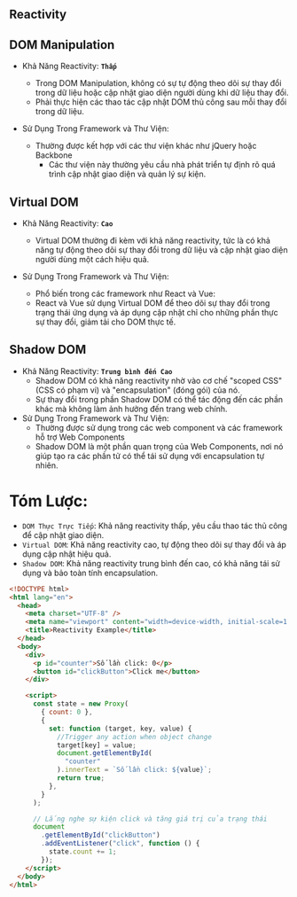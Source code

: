 ## Reactivity

## DOM Manipulation

- Khả Năng Reactivity: **`Thấp`**

  - Trong DOM Manipulation, không có sự tự động theo dõi sự thay đổi trong dữ liệu hoặc cập nhật giao diện người dùng khi dữ liệu thay đổi.
  - Phải thực hiện các thao tác cập nhật DOM thủ công sau mỗi thay đổi trong dữ liệu.

- Sử Dụng Trong Framework và Thư Viện:
  - Thường được kết hợp với các thư viện khác như jQuery hoặc Backbone
    - Các thư viện này thường yêu cầu nhà phát triển tự định rõ quá trình cập nhật giao diện và quản lý sự kiện.

## Virtual DOM

- Khả Năng Reactivity: **`Cao`**

  - Virtual DOM thường đi kèm với khả năng reactivity, tức là có khả năng tự động theo dõi sự thay đổi trong dữ liệu và cập nhật giao diện người dùng một cách hiệu quả.

- Sử Dụng Trong Framework và Thư Viện:
  - Phổ biến trong các framework như React và Vue:
  - React và Vue sử dụng Virtual DOM để theo dõi sự thay đổi trong trạng thái ứng dụng và áp dụng cập nhật chỉ cho những phần thực sự thay đổi, giảm tải cho DOM thực tế.

## Shadow DOM

- Khả Năng Reactivity: **`Trung bình đến Cao`**
  - Shadow DOM có khả năng reactivity nhờ vào cơ chế "scoped CSS" (CSS có phạm vi) và "encapsulation" (đóng gói) của nó.
  - Sự thay đổi trong phần Shadow DOM có thể tác động đến các phần khác mà không làm ảnh hưởng đến trang web chính.
- Sử Dụng Trong Framework và Thư Viện:
  - Thường được sử dụng trong các web component và các framework hỗ trợ Web Components
  - Shadow DOM là một phần quan trọng của Web Components, nơi nó giúp tạo ra các phần tử có thể tái sử dụng với encapsulation tự nhiên.

# Tóm Lược:

- `DOM Thực Trực Tiếp`: Khả năng reactivity thấp, yêu cầu thao tác thủ công để cập nhật giao diện.
- `Virtual DOM`: Khả năng reactivity cao, tự động theo dõi sự thay đổi và áp dụng cập nhật hiệu quả.
- `Shadow DOM`: Khả năng reactivity trung bình đến cao, có khả năng tái sử dụng và bảo toàn tính encapsulation.

```html
<!DOCTYPE html>
<html lang="en">
  <head>
    <meta charset="UTF-8" />
    <meta name="viewport" content="width=device-width, initial-scale=1.0" />
    <title>Reactivity Example</title>
  </head>
  <body>
    <div>
      <p id="counter">Số lần click: 0</p>
      <button id="clickButton">Click me</button>
    </div>

    <script>
      const state = new Proxy(
        { count: 0 },
        {
          set: function (target, key, value) {
            //Trigger any action when object change
            target[key] = value;
            document.getElementById(
              "counter"
            ).innerText = `Số lần click: ${value}`;
            return true;
          },
        }
      );

      // Lắng nghe sự kiện click và tăng giá trị của trạng thái
      document
        .getElementById("clickButton")
        .addEventListener("click", function () {
          state.count += 1;
        });
    </script>
  </body>
</html>
```
